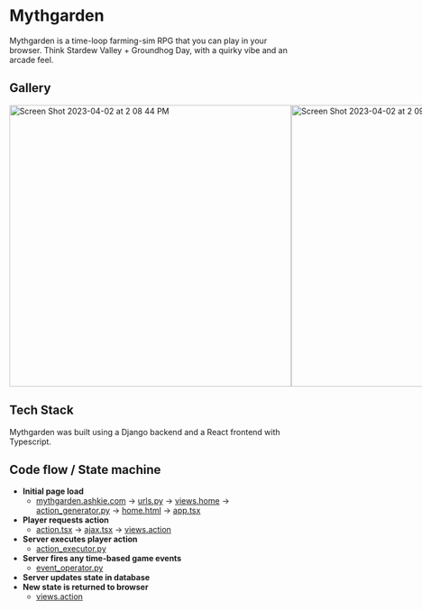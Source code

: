 # Mythgarden
Mythgarden is a time-loop farming-sim RPG that you can play in your browser. Think Stardew Valley + Groundhog Day, with a quirky vibe and an arcade feel.
## Gallery
<div style="display:flex;">
<img width="500" alt="Screen Shot 2023-04-02 at 2 08 44 PM" src="https://user-images.githubusercontent.com/1863479/229380272-5368126f-9fbd-4f68-88c9-704769423ccb.png">
<img width="500" alt="Screen Shot 2023-04-02 at 2 09 08 PM" src="https://user-images.githubusercontent.com/1863479/229380294-f6d853f0-27b3-4fa4-a5b9-cd11cd9dc3a2.png">
<img width="500" alt="Screen Shot 2023-04-02 at 2 13 09 PM" src="https://user-images.githubusercontent.com/1863479/229380324-9ca3533c-c7a6-4e99-b38e-983a0e30c82f.png">
<img width="500" alt="Screen Shot 2023-04-02 at 2 12 34 PM" src="https://user-images.githubusercontent.com/1863479/229380315-412aadf3-3975-4ab7-b50f-f08e1d80bbca.png">
</div>

## Tech Stack
Mythgarden was built using a Django backend and a React frontend with Typescript.

## Code flow / State machine
- **Initial page load**
  - [mythgarden.ashkie.com][ashkie] -> [urls.py](mythgarden/urls.py) -> [views.home](mythgarden/views.py) -> [action_generator.py](mythgarden/game_logic/action_generator.py) -> [home.html](mythgarden/templates/mythgarden/home.html) -> [app.tsx](mythgarden/static/mythgarden/js/app.tsx)
- **Player requests action**
  - [action.tsx](mythgarden/js/action.tsx) -> [ajax.tsx](mythgarden/js/ajax.tsx) -> [views.action](mythgarden/views.py)
- **Server executes player action**
  - [action_executor.py](mythgarden/game_logic/action_executor.py)
- **Server fires any time-based game events**
  - [event_operator.py](mythgarden/game_logic/event_operator.py)
- **Server updates state in database**
- **New state is returned to browser**
  - [views.action](mythgarden/views.py)

[ashkie]: https://mythgarden.ashkie.com
